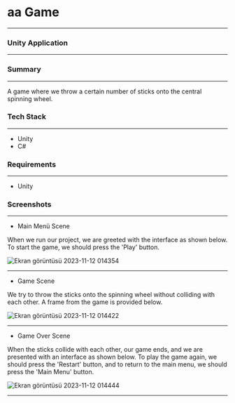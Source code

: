 # aa Game

___

### Unity Application

---

### Summary

---

A game where we throw a certain number of sticks onto the central spinning wheel.

### Tech Stack

---

* Unity
* C#

### Requirements

---

* Unity
  
### Screenshots

---

* Main Menü Scene

When we run our project, we are greeted with the interface as shown below. To start the game, we should press the 'Play' button.

![Ekran görüntüsü 2023-11-12 014354](https://github.com/ssercanozerr/aa/assets/83230914/e3289923-5e97-46c1-9115-3fc53a76cd64)

---

* Game Scene

We try to throw the sticks onto the spinning wheel without colliding with each other. A frame from the game is provided below.

![Ekran görüntüsü 2023-11-12 014422](https://github.com/ssercanozerr/aa/assets/83230914/70ec4db8-1c16-40eb-8f31-183561ae04d1)

---

* Game Over Scene

When the sticks collide with each other, our game ends, and we are presented with an interface as shown below. To play the game again, we should press the 'Restart' button, and to return to the main menu, we should press the 'Main Menu' button.

![Ekran görüntüsü 2023-11-12 014444](https://github.com/ssercanozerr/aa/assets/83230914/91fd613b-2f40-4d6d-ac1e-c4554d54bd54)

---
